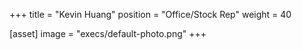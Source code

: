 +++
title = "Kevin Huang"
position = "Office/Stock Rep"
weight = 40

[asset]
image = "execs/default-photo.png"
+++
